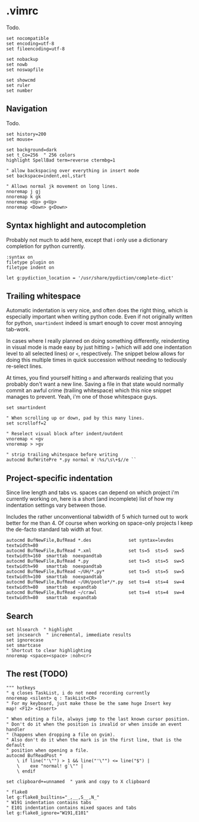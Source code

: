 .vimrc
======

Todo.
```viml
set nocompatible
set encoding=utf-8
set fileencoding=utf-8

set nobackup
set nowb
set noswapfile
```

```viml
set showcmd
set ruler
set number
```

Navigation
----------
Todo.
```viml
set history=200
set mouse=

set background=dark
set t_Co=256  " 256 colors
highlight SpellBad term=reverse ctermbg=1

" allow backspacing over everything in insert mode
set backspace=indent,eol,start

" Allows normal jk movement on long lines.
nnoremap j gj
nnoremap k gk
nnoremap <Up> g<Up>
nnoremap <Down> g<Down>
```

Syntax highlight and autocompletion
-----------------------------------
Probably not much to add here, except that i only use a dictionary
completion for python currently.
```viml
:syntax on
filetype plugin on
filetype indent on

let g:pydiction_location = '/usr/share/pydiction/complete-dict'
```

Trailing whitespace
-------------------
Automatic indentation is very nice, and often does the right thing,
which is especially important when writing python code. Even if not
originally written for python, `smartindent` indeed is smart enough
to cover most annoying tab-work.

In cases where I really planned on doing something differently,
reindenting in visual mode is made easy by just hitting
`>` (which will add one indentation level to all selected lines) or
`<`, respectively. The snippet below allows for doing this multiple
times in quick succession without needing to tediously re-select lines.

At times, you find yourself hitting `o` and afterwards realizing that
you probably don't want a new line. Saving a file in that state would
normally commit an awful crime (trailing whitespace) which this nice
snippet manages to prevent. Yeah, i'm one of those whitespace guys.
```viml
set smartindent

" When scrolling up or down, pad by this many lines.
set scrolloff=2

" Reselect visual block after indent/outdent
vnoremap < <gv
vnoremap > >gv

" strip trailing whitespace before writing
autocmd BufWritePre *.py normal m`:%s/\s\+$//e ``
```

Project-specific indentation
----------------------------
Since line length and tabs vs. spaces can depend on which project i'm currently working on,
here is a short (and incomplete) list of how my indentation settings vary between those.

Includes the rather unconventional tabwidth of 5 which turned out to work better for me than 4.
Of course when working on space-only projects I keep the de-facto standard tab width at four.
```viml
autocmd BufNewFile,BufRead *.des              set syntax=levdes textwidth=80
autocmd BufNewFile,BufRead *.xml              set ts=5  sts=5  sw=5  textwidth=160  smarttab  noexpandtab
autocmd BufNewFile,BufRead *.py               set ts=5  sts=5  sw=5  textwidth=90   smarttab  noexpandtab
autocmd BufNewFile,BufRead ~/UH/*.py*         set ts=5  sts=5  sw=5  textwidth=100  smarttab  noexpandtab
autocmd BufNewFile,BufRead ~/UH/pootle*/*.py  set ts=4  sts=4  sw=4  textwidth=80   smarttab  expandtab
autocmd BufNewFile,BufRead ~/crawl            set ts=4  sts=4  sw=4  textwidth=80   smarttab  expandtab
```

Search
------
```viml
set hlsearch  " highlight
set incsearch  " incremental, immediate results
set ignorecase
set smartcase
" Shortcut to clear highlighting
nnoremap <space><space> :noh<cr>
```

The rest (TODO)
---------------
```viml
""" hotkeys
" q closes TaskList, i do not need recording currently
nnoremap <silent> q : TaskList<CR>
" For my keyboard, just make those be the same huge Insert key
map! <F12> <Insert>

" When editing a file, always jump to the last known cursor position.
" Don't do it when the position is invalid or when inside an event handler
" (happens when dropping a file on gvim).
" Also don't do it when the mark is in the first line, that is the default
" position when opening a file.
autocmd BufReadPost *
	\ if line("'\"") > 1 && line("'\"") <= line("$") |
	\	 exe "normal! g`\"" |
	\ endif

set clipboard+=unnamed  " yank and copy to X clipboard

" flake8
let g:flake8_builtins="_,__,S__,N_"
" W191 indentation contains tabs
" E101 indentation contains mixed spaces and tabs
let g:flake8_ignore="W191,E101"
```
